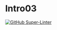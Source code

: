 # Intro03
[![GitHub Super-Linter](https://github.com/Meesohy/INTRO03/workflows/Lint%20Code%20Base/badge.svg)](https://github.com/marketplace/actions/super-linter)
